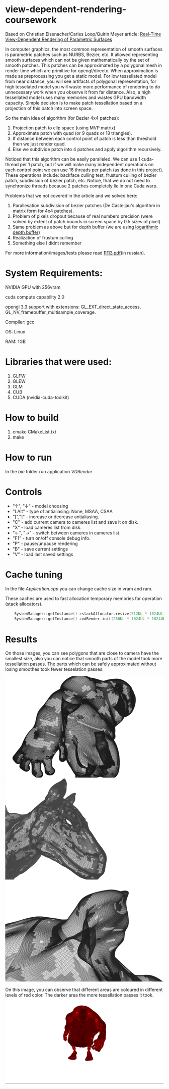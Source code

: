 # view-dependent-rendering-coursework
Based on Christian Eisenacher/Carles Loop/Quirin Meyer article: [Real-Time View-Dependent Rendering of Parametric Surfaces](https://dl.acm.org/citation.cfm?id=1507172)

In computer graphics, the most common representation of smooth surfaces is parametric patches such as NURBS, Bezier, etc. It allowed representing smooth surfaces which can not be given mathematically by the set of smooth patches. This patches can be approximated by a polygonal mesh in render time which are primitive for opengl/directx. When approximation is made as preprocessing you get a static model. For low tessellated model from near distance, you will see artifacts of polygonal representation, for high tesselated model you will waste more performance of rendering to do unnecessary work when you observe it from far distance. Also, a high tessellated model uses many memories and wastes GPU bandwidth capacity.
Simple decision is to make patch tessellation based on a projection of this patch into screen space. 

So the main idea of algorithm (for Bezier 4x4 patches):
1. Projection patch to clip space (using MVP matrix)
2. Approximate patch with quad (or 9 quads or 18 triangles).
3. If distance between each control point of patch is less than threshold then we just render quad.
4. Else we subdivide patch into 4 patches and apply algorithm recursively.

Noticed that this algorithm can be easily paralleled. We can use 1 cuda-thread per 1 patch, but if we will make many independent operations on each control point we can use 16 threads per patch (as done in this project). These operations include: backface culling test, frustum culling of bezier patch, subdivision of bezier patch, etc. Notice, that
we do not need to synchronize threads because 2 patches completely lie in one Cuda warp.

Problems that we not covered in the article and we solved here:
1. Parallesation subdivision of bezier patches (De Casteljau's algorithm in matrix form for 4x4 patches).
2. Problem of pixels dropout because of real numbers precision (were solved by extent of patch bounds in screen space by 0.5 sizes of pixel).
3. Same problem as above but for depth buffer (we are using [logarithmic depth buffer](http://outerra.blogspot.ru/2013/07/logarithmic-depth-buffer-optimizations.html))
4. Realization of frustum culling
5. Something else I didnt remember

For more information/images/tests please read [РПЗ.pdf](https://github.com/sargarass/view-dependent-rendering-coursework/blob/master/%D0%A0%D0%9F%D0%97.pdf)(in russian).
# System Requirements:
NVIDIA GPU with 256vram

cuda compute capability 2.0

opengl 3.3 support with extensions: GL_EXT_direct_state_access, GL_NV_framebuffer_multisample_coverage. 

Compiler: gcc

OS: Linux

RAM: 1GB

# Libraries that were used:
1. GLFW
2. GLEW
3. GLM
4. CUB
5. CUDA (nvidia-cuda-toolkit)

# How to build
1. cmake CMakeList.txt
2. make

# How to run
In the *bin* folder run application *VDRender*

# Controls
- "↑", "↓" - model choosing
- "LAlt" - type of antialiasing: None, MSAA, CSAA
- "[","]" - increase or decrease antialiasing.
- "С" - add current camera to cameres list and save it on disk.
- "X" - load cameres list from disk.
- "←", "→" - switch between cameres in cameres list.
- "F1" - turn on/off console debug info.
- "P" - pause/unpause rendering
- "B" - save current settings
- "V" - load last saved settings

# Cache tuning
In the file *Application.cpp* you can change cache size in vram and ram.

These caches are used to fast allocation temporary memories for operation (stack allocators).
```C++
    SystemManager::getInstance()->stackAllocator.resize(512UL * 1024UL * 1024UL);
    SystemManager::getInstance()->vdRender.init(256UL * 1024UL * 1024UL);
```
# Results
On those images, you can see polygons that are close to camera have the smallest size, also you can notice that smooth parts of the model took more tessellation passes. The parts which can be safely approximated without losing smoothes took fewer tesselation passes.

![](%D0%9E%D0%B1%D1%8A%D0%B5%D0%BA%D1%8210.png)
![](%D0%9E%D0%B1%D1%8A%D0%B5%D0%BA%D1%8212.png)
![](%D0%9E%D0%B1%D1%8A%D0%B5%D0%BA%D1%8225.png)

On this image, you can observe that different areas are coloured in different levels of red color. The darker area the more tessellation passes it took.
![](170.png)
